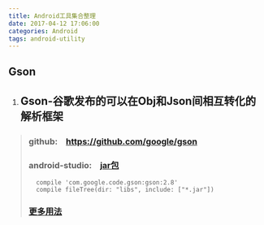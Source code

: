 ```yaml
---
title: Android工具集合整理
date: 2017-04-12 17:06:00
categories: Android
tags: android-utility
---
```


## Gson

<!-- more -->
1. ## Gson-谷歌发布的可以在Obj和Json间相互转化的解析框架　
>  
>  ### github:　<https://github.com/google/gson>
>  ### android-studio:　[jar包](http://search.maven.org/#search%7Cga%7C1%7Ccom.google.code.gson)
>       compile 'com.google.code.gson:gson:2.8'
>       compile fileTree(dir: "libs", include: ["*.jar"])
>  ### [更多用法](http://www.cnblogs.com/zhaoyanjun/p/5842601.html)
